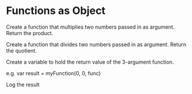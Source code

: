 # Functions as Object

  Create a function that multiplies two numbers
  passed in as argument. Return the product.


  Create a function that divides two numbers
  passed in as argument. Return the quotient.


  Create a variable to hold the return value of the
  3-argument function. 

  e.g. var result = myFunction(0, 0, func)


  Log the result